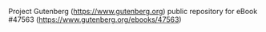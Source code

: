 Project Gutenberg (https://www.gutenberg.org) public repository for
eBook #47563 (https://www.gutenberg.org/ebooks/47563)
